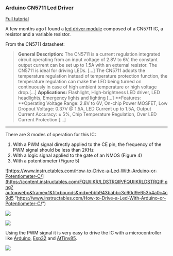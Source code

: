### Arduino CN5711 Led Driver

[Full tutorial](https://www.instructables.com/How-to-Drive-a-Led-With-Arduino-or-Potentiometer-C/ "Full tutorial")

A few months ago I found a [led driver module](https://s.click.aliexpress.com/e/_DEpyKXJ "led driver module") composed of a CN5711 IC, a resistor and a variable resistor.

From the CN5711 datasheet:

> **General Description:** The CN5711 is a current regulation integrated circuit operating from an input voltage of 2.8V to 6V, the constant output current can be set up to 1.5A with an external resistor. The CN5711 is ideal for driving LEDs. [...] The CN5711 adopts the temperature regulation instead of temperature protection function, the temperature regulation can make the LED being turned on continuously in case of high ambient temperature or high voltage drop.[...]
**Applications:** Flashlight, High-brightness LED driver, LED headlights, Emergency lights and lighting [...]
**Features: **Operating Voltage Range: 2.8V to 6V, On-chip Power MOSFET, Low Dropout Voltage: 0.37V @ 1.5A, LED Current up to 1.5A, Output Current Accuracy: ± 5%, Chip Temperature Regulation, Over LED Current Protection [...]


------------



There are 3 modes of operation for this IC:

1. With a PWM signal directly applied to the CE pin, the frequency of the PWM signal should be less than 2KHz
2. With a logic signal applied to the gate of an NMOS (Figure 4)
3. With a potentiometer (Figure 5)

![https://www.instructables.com/How-to-Drive-a-Led-With-Arduino-or-Potentiometer-C/](https://content.instructables.com/FQU/IIKR/LDSTRQIP/FQUIIKRLDSTRQIP.png?auto=webp&frame=1&fit=bounds&md=ebbb943babbc3c60d9e653b4a0c4c9d5 "https://www.instructables.com/How-to-Drive-a-Led-With-Arduino-or-Potentiometer-C/")

[![](https://content.instructables.com/FNN/6XYL/LDSTRQHP/FNN6XYLLDSTRQHP.png?auto=webp&frame=1&fit=bounds&md=72d85cabc86a3a250cd0c454676f869b)](https://www.instructables.com/How-to-Drive-a-Led-With-Arduino-or-Potentiometer-C/)

[![](https://content.instructables.com/FQB/DP5N/LDSTRQHO/FQBDP5NLDSTRQHO.png?auto=webp&frame=1&fit=bounds&md=f567eb9bad5edb9c32272c499861a215)](https://www.instructables.com/How-to-Drive-a-Led-With-Arduino-or-Potentiometer-C/)


Using the PWM signal it is very easy to drive the IC with a microcontroller like [Arduino](https://s.click.aliexpress.com/e/_DFI8pE1 "Arduino"), [Esp32](https://s.click.aliexpress.com/e/_Dem7d77 "Esp32") and [AtTiny85](https://s.click.aliexpress.com/e/_DEYHbJ7 "AtTiny85").

[![](https://content.instructables.com/FBG/HE7S/LDSTRW43/FBGHE7SLDSTRW43.png?auto=webp&frame=1&fit=bounds&md=4ca2944fc81de7a9467b3b567b3fc5e1)](https://www.instructables.com/How-to-Drive-a-Led-With-Arduino-or-Potentiometer-C/)